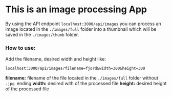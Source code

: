 # **This is an image processing App**

By using the API endpoint `localhost:3000/api/images` you can process an image located in the `./images/full` folder into a thumbnail which will be saved in the `./images/thumb` folder.

### How to use: 
Add the filename, desired width and height like:
```
localhost:3000/api/images?filename=fjord&width=300&height=300
```

**filename:** filename of the file located in the `./images/full` folder without `.jpg `ending
**width:** desired with of the processed file
**height:** desired height of the processed file
